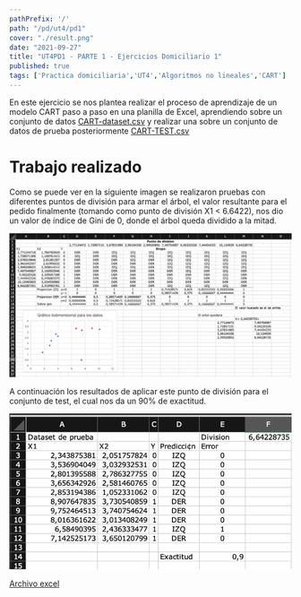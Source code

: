 ```yaml
---
pathPrefix: '/'
path: "/pd/ut4/pd1"
cover: "./result.png"
date: "2021-09-27"
title: "UT4PD1 - PARTE 1 - Ejercicios Domiciliario 1"
published: true
tags: ['Practica domiciliaria','UT4','Algoritmos no lineales','CART']
---
```

En este ejercicio se nos plantea realizar el proceso de aprendizaje de un modelo CART paso a paso en una planilla de Excel, aprendiendo sobre un conjunto de datos [CART-dataset.csv](https://github.com/JuanFKurucz/ia-portfolio/blob/main/content/posts/ut/ut4/pd/pd1/CART-dataset.csv) y realizar una   sobre un conjunto de datos de prueba posteriormente [CART-TEST.csv](https://github.com/JuanFKurucz/ia-portfolio/blob/main/content/posts/ut/ut4/pd/pd1/CART-TEST.csv)

# Trabajo realizado

Como se puede ver en la siguiente imagen se realizaron pruebas con diferentes puntos de división para armar el árbol, el valor resultante para el pedido finalmente (tomando como punto de división X1 < 6.6422), nos dio un valor de índice de Gini de 0, donde el árbol queda dividido a la mitad.

![Captura excel](https://github.com/JuanFKurucz/ia-portfolio/blob/main/content/posts/ut/ut4/pd/pd1/result.png?raw=true)

A continuación los resultados de aplicar este punto de división para el conjunto de test, el cual nos da un 90% de exactitud.

![Captura excel test](https://github.com/JuanFKurucz/ia-portfolio/blob/main/content/posts/ut/ut4/pd/pd1/result_test.png?raw=true)

[Archivo excel](https://github.com/JuanFKurucz/ia-portfolio/blob/main/content/posts/ut/ut4/pd/pd1/gini.xlsx)
